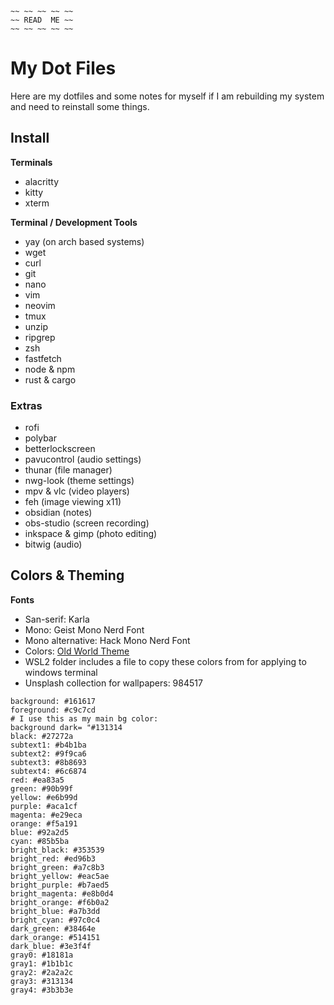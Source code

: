```
~~ ~~ ~~ ~~ ~~
~~ READ  ME ~~
~~ ~~ ~~ ~~ ~~
```

# My Dot Files

Here are my dotfiles and some notes for myself if I am rebuilding my system and need to reinstall some things.

## Install

**Terminals**

- alacritty
- kitty
- xterm

**Terminal / Development Tools**

- yay (on arch based systems)
- wget
- curl
- git
- nano
- vim
- neovim
- tmux
- unzip
- ripgrep
- zsh
- fastfetch
- node & npm
- rust & cargo

### Extras

- rofi
- polybar
- betterlockscreen
- pavucontrol (audio settings)
- thunar (file manager)
- nwg-look (theme settings)
- mpv & vlc (video players)
- feh (image viewing x11)
- obsidian (notes)
- obs-studio (screen recording)
- inkspace & gimp (photo editing)
- bitwig (audio)

## Colors & Theming

**Fonts**

- San-serif: Karla
- Mono: Geist Mono Nerd Font
- Mono alternative: Hack Mono Nerd Font
- Colors: [Old World Theme](https://github.com/dgox16/oldworld.nvim)
- WSL2 folder includes a file to copy these colors from for applying to windows terminal
- Unsplash collection for wallpapers: 984517

```
background: #161617
foreground: #c9c7cd
# I use this as my main bg color:
background dark= "#131314
black: #27272a
subtext1: #b4b1ba
subtext2: #9f9ca6
subtext3: #8b8693
subtext4: #6c6874
red: #ea83a5
green: #90b99f
yellow: #e6b99d
purple: #aca1cf
magenta: #e29eca
orange: #f5a191
blue: #92a2d5
cyan: #85b5ba
bright_black: #353539
bright_red: #ed96b3
bright_green: #a7c8b3
bright_yellow: #eac5ae
bright_purple: #b7aed5
bright_magenta: #e8b0d4
bright_orange: #f6b0a2
bright_blue: #a7b3dd
bright_cyan: #97c0c4
dark_green: #38464e
dark_orange: #514151
dark_blue: #3e3f4f
gray0: #18181a
gray1: #1b1b1c
gray2: #2a2a2c
gray3: #313134
gray4: #3b3b3e
```
